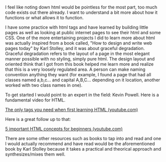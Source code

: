 I feel like noting down html would be pointless for the most part, too much code exists out there already. I want to understand a bit more about how it functions or what allows it to function. 

I have some practice with html tags and have learned by building little pages as well as looking at public internet pages to see their html and some CSS. One of the more entertaining projects I did to learn more about html was actually inspired from a book called, "How to design and write web pages today" by Karl Stolley, and it was about graceful degradation. Graceful degradation refers to the layout of a page in the most elegant manner possible with no styling, simply pure html.  The design layout and oriented think that I got from this book helped me learn more and realize that this is a very loosely regulated area. A person can make naming convention anything they want (for example, I found a page that had all classes named a,b,c... and capital A,B,C... depending on it location, another worked with two class names in one).

To get started I would point to an expert in the field: Kevin Powell. Here is a fundamental video for HTML.

[The only tags you need when first learning HTML (youtube.com)](https://www.youtube.com/watch?v=K_EVuLegRZ0&list=PL4-IK0AVhVjMGPUlxEEUuHot89EcPyCY_)

Here is a great follow up to that:

[5 important HTML concepts for beginners (youtube.com)](https://www.youtube.com/watch?v=HJ0-fUJ-2F0&list=PL4-IK0AVhVjMGPUlxEEUuHot89EcPyCY_&index=3)

There are some other resources such as books to tap into and read and one I would actually recommend and have read would be the aforementioned book by Karl Stolley because it takes a practical and theorical approach and synthesizes/mixes them well.